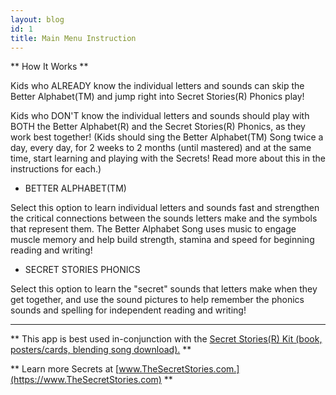 ```yaml
---
layout: blog
id: 1
title: Main Menu Instruction
---
```

** How It Works **

Kids who ALREADY know the individual letters and sounds can skip the Better Alphabet(TM) and jump right into Secret Stories(R) Phonics play!

Kids who DON'T know the individual letters and sounds should play with BOTH the Better Alphabet(R) and the Secret Stories(R) Phonics, as they work best together! (Kids should sing the Better Alphabet(TM) Song twice a day, every day, for 2 weeks to 2 months (until mastered) and at the same time, start learning and playing with the Secrets! Read more about this in the instructions for each.)

* BETTER ALPHABET(TM) 

Select this option to learn individual letters and sounds fast and strengthen the critical connections between the sounds letters make and the symbols that represent them. The Better Alphabet Song uses music to engage muscle memory and help build strength, stamina and speed for beginning reading and writing!

* SECRET STORIES PHONICS 

Select this option to learn the "secret" sounds that letters make when they get together, and use the sound pictures to help remember the phonics sounds and spelling for independent reading and writing! 

- - -

** This app is best used in-conjunction with the [Secret Stories(R) Kit (book, posters/cards, blending song download).](https://www.thesecretstories.com/buy/) **  

** Learn more Secrets at [www.TheSecretStories.com.](https://www.TheSecretStories.com) **